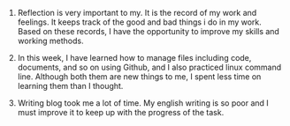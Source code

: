 1. Reflection is very important to my. It is the record of my work and feelings. It keeps track of the good and bad things i do in my work. Based on these records, I have the opportunity to improve my skills and working methods.

2. In this week, I have learned how to manage files including code, documents, and so on using Github, and I also practiced linux command line. Although both them are new things to me, I spent less time on learning them than I thought.

3. Writing blog took me a lot of time. My english writing is so poor and I must improve it to keep up with the progress of the task.